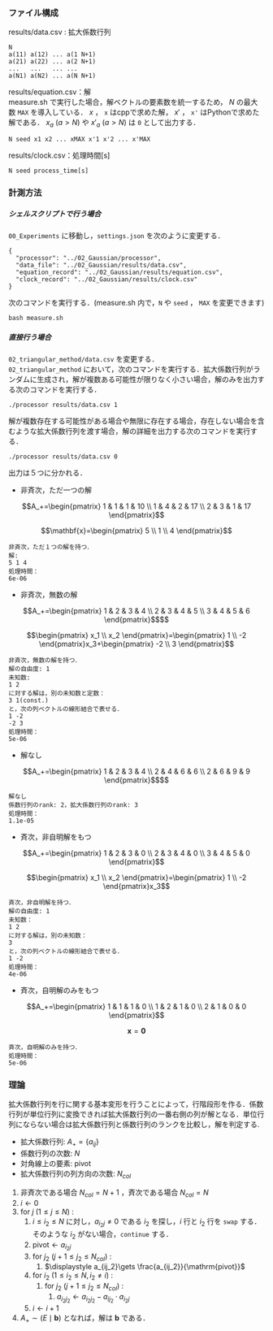 ### ファイル構成
results/data.csv : 拡大係数行列
```
N
a(11) a(12) ... a(1 N+1)
a(21) a(22) ... a(2 N+1)
...   ...   ... ...
a(N1) a(N2) ... a(N N+1)
```
results/equation.csv：解  
measure.sh で実行した場合，解ベクトルの要素数を統一するため， $N$ の最大数 ``MAX`` を導入している． $x$ ， `x` はcppで求めた解， $x'$ ， `x'` はPythonで求めた解である． $x_a\ (a\gt N)$ や $x'_a\ (a\gt N)$ は `0` として出力する．
```
N seed x1 x2 ... xMAX x'1 x'2 ... x'MAX
```
results/clock.csv：処理時間[s]  
```
N seed process_time[s]
```
### 計測方法
##### シェルスクリプトで行う場合
``00_Experiments`` に移動し，``settings.json`` を次のように変更する．
```
{
  "processor": "../02_Gaussian/processor",
  "data_file": "../02_Gaussian/results/data.csv",
  "equation_record": "../02_Gaussian/results/equation.csv",
  "clock_record": "../02_Gaussian/results/clock.csv"
}
```
次のコマンドを実行する．(measure.sh 内で，``N`` や ``seed`` ， `MAX` を変更できます)
```
bash measure.sh
```
##### 直接行う場合
``02_triangular_method/data.csv`` を変更する．  
``02_triangular_method`` において，次のコマンドを実行する．拡大係数行列がランダムに生成され，解が複数ある可能性が限りなく小さい場合，解のみを出力する次のコマンドを実行する．
```
./processor results/data.csv 1
```
解が複数存在する可能性がある場合や無限に存在する場合，存在しない場合を含むような拡大係数行列を渡す場合，解の詳細を出力する次のコマンドを実行する．
```
./processor results/data.csv 0
```
出力は５つに分かれる．  

- 非斉次，ただ一つの解
```math
A_+=\begin{pmatrix}
1 & 1 & 1 & 10 \\
1 & 4 & 2 & 17 \\
2 & 3 & 1 & 17 
\end{pmatrix}
```
```math
\mathbf{x}=\begin{pmatrix}
5 \\ 1 \\ 4
\end{pmatrix}
```
  ```
  非斉次，ただ１つの解を持つ．
  解:
  5 1 4 
  処理時間：
  6e-06
  ```
- 非斉次，無数の解
```math
A_+=\begin{pmatrix}
1 & 2 & 3 & 4 \\
2 & 3 & 4 & 5 \\
3 & 4 & 5 & 6 
\end{pmatrix}$$
```
```math
\begin{pmatrix}
x_1 \\ x_2
\end{pmatrix}=\begin{pmatrix}
1 \\ -2
\end{pmatrix}x_3+\begin{pmatrix}
-2 \\ 3
\end{pmatrix}
```
  ```
  非斉次，無数の解を持つ．
  解の自由度: 1
  未知数:
  1 2 
  に対する解は，別の未知数と定数：
  3 1(const.)
  と，次の列ベクトルの線形結合で表せる．
  1 -2 
  -2 3 
  処理時間：
  5e-06
  ```
- 解なし
```math
A_+=\begin{pmatrix}
1 & 2 & 3 & 4 \\
2 & 4 & 6 & 6 \\
2 & 6 & 9 & 9 
\end{pmatrix}$$
```
  ```
  解なし
  係数行列のrank: 2，拡大係数行列のrank: 3
  処理時間：
  1.1e-05
  ```
- 斉次，非自明解をもつ
```math
A_+=\begin{pmatrix}
1 & 2 & 3 & 0 \\
2 & 3 & 4 & 0 \\
3 & 4 & 5 & 0 
\end{pmatrix}
```
```math
\begin{pmatrix}
x_1 \\ x_2
\end{pmatrix}=\begin{pmatrix}
1 \\ -2
\end{pmatrix}x_3
```
  ```
  斉次，非自明解を持つ．
  解の自由度: 1
  未知数：
  1 2 
  に対する解は，別の未知数：
  3 
  と，次の列ベクトルの線形結合で表せる．
  1 -2 
  処理時間：
  4e-06
  ```
- 斉次，自明解のみをもつ
```math
A_+=\begin{pmatrix}
1 & 1 & 1 & 0 \\
1 & 2 & 1 & 0 \\
2 & 1 & 0 & 0 
\end{pmatrix}
```
$$\mathbf{x}=\mathbf{0}$$
  ```
  斉次，自明解のみを持つ．
  処理時間：
  5e-06
  ```
### 理論
拡大係数行列を行に関する基本変形を行うことによって，行階段形を作る．係数行列が単位行列に変換できれば拡大係数行列の一番右側の列が解となる．単位行列にならない場合は拡大係数行列と係数行列のランクを比較し，解を判定する.
- 拡大係数行列: $A_+=\{a_{ij}\}$
- 係数行列の次数: $N$ 
- 対角線上の要素: $\mathrm{pivot}$  
- 拡大係数行列の列方向の次数: $N_{col}$

1. 非斉次である場合 $N_{col}=N+1$ ，斉次である場合 $N_{col}=N$
2. $i\gets 0$
3. $\mathrm{for}\ j\ (1\le j\le N)$ :
    1. $i\le i_2\le N$ に対し，$a_{i_2j}\neq0$ である $i_2$ を探し，$i$ 行と $i_2$ 行を `swap` する．そのような $i_2$ がない場合，`continue` する．
    2. $\mathrm{pivot}\gets a_{i_2j}$
    3. $\mathrm{for}\ j_2\ (j+1\le j_2\le N_{col})$ :
        1. $\displaystyle a_{ij_2}\gets \frac{a_{ij_2}}{\mathrm{pivot}}$
    4. $\mathrm{for}\ i_2\ (1\le i_2\le N, i_2\neq i)$ :
        1. $\mathrm{for}\ j_2\ (j+1\le j_2\le N_{col})$ :
            1. $a_{i_2j_2}\gets a_{i_2j_2} - a_{ij_2}\cdot a_{i_2j}$
    5. $i\gets i+1$
4. $A_+\sim(E\mid\mathbf{b})$ となれば，解は $\mathbf{b}$ である．
